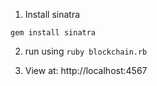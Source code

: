 1. Install sinatra
```
gem install sinatra
```

2. run using `ruby blockchain.rb`

3. View at: http://localhost:4567
